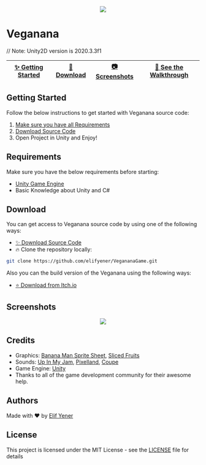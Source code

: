 <p align="center">
  <img src="..." />
</p>

# Veganana
//
Note: Unity2D version is 2020.3.3f1

| [:sparkles: Getting Started](#getting-started) | [:rocket: Download](#download) | [:camera: Screenshots](#screenshots) | [:movie_camera: **See the Walkthrough**](https://www.youtube.com/....)
| --------------- | -------- | ----------- | ----------- |

## Getting Started

Follow the below instructions to get started with Veganana source code:

1. [Make sure you have all Requirements](#requirements)
2. [Download Source Code](#download)
3. Open Project in Unity and Enjoy!

## Requirements

Make sure you have the below requirements before starting:

- [Unity Game Engine](https://unity3d.com)
- Basic Knowledge about Unity and C#

## Download

You can get access to Veganana source code by using one of the following ways:

- [:sparkles: Download Source Code](https://github.com/elifyener/VegananaGame/archive/master.zip)
- :fire:  Clone the repository locally:

```bash
git clone https://github.com/elifyener/VegananaGame.git
```

Also you can the build version of the Veganana using the following ways:

- [:star: Download from Itch.io](https://elifyener.itch.io/...)

## Screenshots

<p align="center">
  <img src="https://github.com/elifyener/.." />
</p>

## Credits

- Graphics: [Banana Man Sprite Sheet](https://hildemuz.itch.io/banana-man), [Sliced Fruits](https://ssugmi.itch.io/sliced-fruits)
- Sounds: [Up In My Jam](https://soundcloud.com/kubbi/up-in-my-jam-all-of-a-sudden), [Pixelland](https://soundcloud.com/kevin-9-1/pixelland), [Coupe](https://www.youtube.com/watch?v=TqyrZy-3_eQ)
- Game Engine: [Unity](https://unity3d.com/)
- Thanks to all of the game development community for their awesome help.

## Authors
Made with :heart: by [Elif Yener](https://github.com/elifyener)

## License
This project is licensed under the MIT License - see the [LICENSE](https://github.com/elifyener/...) file for details


